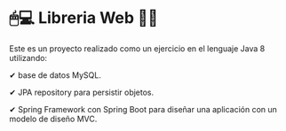 # 🖱💻 Libreria Web 📘📖
Este es un proyecto realizado como un ejercicio en el lenguaje Java 8 utilizando:

✔ base de datos MySQL.

✔ JPA repository para persistir objetos.

✔ Spring Framework con Spring Boot para diseñar una aplicación con un modelo de diseño MVC.
